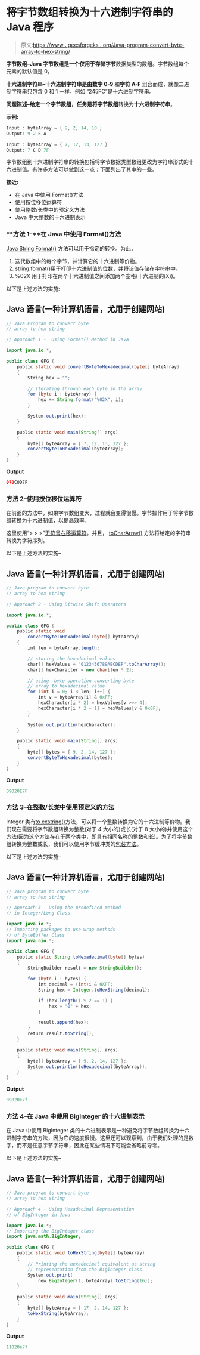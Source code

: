# 将字节数组转换为十六进制字符串的 Java 程序

> 原文:[https://www . geesforgeks . org/Java-program-convert-byte-array-to-hex-string/](https://www.geeksforgeeks.org/java-program-to-convert-byte-array-to-hex-string/)

**字节数组–**Java 字节数组是一个仅用于存储**字节**数据类型的数组。字节数组每个元素的默认值是 0。

**十六进制字符串–**十六进制字符串是由**数字 0-9** 和**字符 A-F** 组合而成，就像二进制字符串只包含 0 和 1 一样。例如:“245FC”是十六进制字符串。

**问题陈述–**给定一个字节数组，任务是将**字节数组**转换为**十六进制字符串**。

**示例:**

```java
Input : byteArray = { 9, 2, 14, 10 }
Output: 9 2 E A

Input : byteArray = { 7, 12, 13, 127 }
Output: 7 C D 7F
```

字节数组到十六进制字符串的转换包括将字节数据类型数组更改为字符串形式的十六进制值。有许多方法可以做到这一点；下面列出了其中的一些。

**接近:**

*   在 Java 中使用 Format()方法
*   使用按位移位运算符
*   使用整数/长类中的预定义方法
*   Java 中大整数的十六进制表示

### **方法 1–**在 Java 中使用 Format()方法

[Java String Format()](https://www.geeksforgeeks.org/java-string-format-examples/) 方法可以用于指定的转换。为此，

1.  迭代数组中的每个字节，并计算它的十六进制等价物。
2.  string.format()用于打印十六进制值的位数，并将该值存储在字符串中。
3.  %02X 用于打印在两个十六进制值之间添加两个空格(十六进制的(X))。

以下是上述方法的实施:

## Java 语言(一种计算机语言，尤用于创建网站)

```java
// Java Program to convert byte
// array to hex string

// Approach 1 -  Using Format() Method in Java

import java.io.*;

public class GFG {
    public static void convertByteToHexadecimal(byte[] byteArray)
    {
        String hex = "";

        // Iterating through each byte in the array
        for (byte i : byteArray) {
            hex += String.format("%02X", i);
        }

        System.out.print(hex);
    }

    public static void main(String[] args)
    {
        byte[] byteArray = { 7, 12, 13, 127 };
        convertByteToHexadecimal(byteArray);
    }
}
```

**Output**

```java
070C0D7F
```

### 方法 2–使用按位移位运算符

在前面的方法中，如果字节数组变大，过程就会变得很慢。字节操作用于将字节数组转换为十六进制值，以提高效率。

这里使用“> > >”[无符号右移运算符](https://www.geeksforgeeks.org/bitwise-shift-operators-in-java/)。并且， [toCharArray()](https://www.geeksforgeeks.org/java-string-tochararray-example/#:~:text=The%20java%20string%20toCharArray(),a%20newly%20allocated%20character%20array.) 方法将给定的字符串转换为字符序列。

以下是上述方法的实施–

## Java 语言(一种计算机语言，尤用于创建网站)

```java
// Java program to convert byte
// array to hex string

// Approach 2 - Using Bitwise Shift Operators

import java.io.*;

public class GFG {
    public static void
        convertByteToHexadecimal(byte[] byteArray)
    {
        int len = byteArray.length;

        // storing the hexadecimal values
        char[] hexValues = "0123456789ABCDEF".toCharArray();
        char[] hexCharacter = new char[len * 2];

        // using  byte operation converting byte
        // array to hexadecimal value
        for (int i = 0; i < len; i++) {
            int v = byteArray[i] & 0xFF;
            hexCharacter[i * 2] = hexValues[v >>> 4];
            hexCharacter[i * 2 + 1] = hexValues[v & 0x0F];
        }

        System.out.println(hexCharacter);
    }

    public static void main(String[] args)
    {
        byte[] bytes = { 9, 2, 14, 127 };
        convertByteToHexadecimal(bytes);
    }
}
```

**Output**

```java
09020E7F
```

### 方法 3–在整数/长类中使用预定义的方法

Integer 类有[to exstring()](https://www.geeksforgeeks.org/java-lang-integer-tohexstring-method-examples/)方法，可以将一个整数转换为它的十六进制等价物。我们现在需要将字节数组转换为整数(对于 4 大小的)或长(对于 8 大小的)并使用这个方法(因为这个方法存在于两个类中，即具有相同名称的整数和长)。为了将字节数组转换为整数或长，我们可以使用字节缓冲类的[包装方法](https://www.geeksforgeeks.org/bytebuffer-wrap-method-in-java-with-examples/)。

以下是上述方法的实施–

## Java 语言(一种计算机语言，尤用于创建网站)

```java
// Java program to convert byte
// array to hex string

// Approach 3 - Using the predefined method 
// in Integer/Long Class

import java.io.*;
// Importing packages to use wrap methods 
// of ByteBuffer Class
import java.nio.*;

public class GFG {
    public static String toHexadecimal(byte[] bytes)
    {
        StringBuilder result = new StringBuilder();

        for (byte i : bytes) {
            int decimal = (int)i & 0XFF;
            String hex = Integer.toHexString(decimal);

            if (hex.length() % 2 == 1) {
                hex = "0" + hex;
            }

            result.append(hex);
        }
        return result.toString();
    }

    public static void main(String[] args)
    {
        byte[] byteArray = { 9, 2, 14, 127 };
        System.out.println(toHexadecimal(byteArray));
    }
}
```

**Output**

```java
09020e7f
```

### 方法 4–在 Java 中使用 BigInteger 的十六进制表示

在 Java 中使用 BigInteger 类的十六进制表示是一种避免将字节数组转换为十六进制字符串的方法，因为它的速度很慢。这里还可以观察到，由于我们处理的是数字，而不是任意字节字符串，因此在某些情况下可能会省略前导零。

以下是上述方法的实施–

## Java 语言(一种计算机语言，尤用于创建网站)

```java
// Java program to convert byte
// array to hex string

// Approach 4 - Using Hexadecimal Representation
// of BigInteger in Java

import java.io.*;
// Importing the BigInteger class
import java.math.BigInteger;

public class GFG {
    public static void toHexString(byte[] byteArray)
    {
        // Printing the hexadecimal equivalent as string
        // representation from the BigInteger class.
        System.out.print(
            new BigInteger(1, byteArray).toString(16));
    }

    public static void main(String[] args)
    {
        byte[] byteArray = { 17, 2, 14, 127 };
        toHexString(byteArray);
    }
}
```

**Output**

```java
11020e7f
```